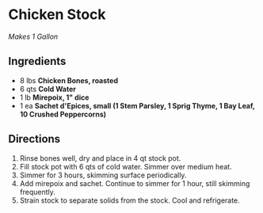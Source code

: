 # Chicken Stock

*Makes 1 Gallon*

## Ingredients

- 8 lbs **Chicken Bones, roasted**
- 6 qts **Cold Water**
- 1 lb **Mirepoix, 1" dice**
- 1 ea **Sachet d'Epices, small (1 Stem Parsley, 1 Sprig Thyme, 1 Bay Leaf, 10 Crushed Peppercorns)**

## Directions

1. Rinse bones well, dry and place in 4 qt stock pot.
2. Fill stock pot with 6 qts of cold water. Simmer over medium heat.
3. Simmer for 3 hours, skimming surface periodically.
4. Add mirepoix and sachet. Continue to simmer for 1 hour, still skimming frequently.
5. Strain stock to separate solids from the stock. Cool and refrigerate.
